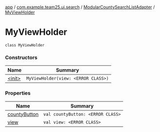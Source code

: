 [app](../../../index.md) / [com.example.team25.ui.search](../../index.md) / [ModularCountySearchListAdapter](../index.md) / [MyViewHolder](./index.md)

# MyViewHolder

`class MyViewHolder`

### Constructors

| Name | Summary |
|---|---|
| [&lt;init&gt;](-init-.md) | `MyViewHolder(view: <ERROR CLASS>)` |

### Properties

| Name | Summary |
|---|---|
| [countyButton](county-button.md) | `val countyButton: <ERROR CLASS>` |
| [view](view.md) | `val view: <ERROR CLASS>` |
